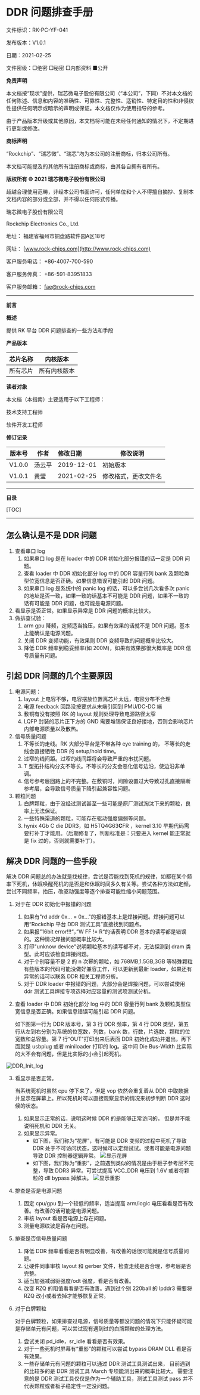 # DDR 问题排查手册

文件标识：RK-PC-YF-041

发布版本：V1.0.1

日期：2021-02-25

文件密级：□绝密   □秘密   □内部资料   ■公开

**免责声明**

本文档按“现状”提供，瑞芯微电子股份有限公司（“本公司”，下同）不对本文档的任何陈述、信息和内容的准确性、可靠性、完整性、适销性、特定目的性和非侵权性提供任何明示或暗示的声明或保证。本文档仅作为使用指导的参考。

由于产品版本升级或其他原因，本文档将可能在未经任何通知的情况下，不定期进行更新或修改。

**商标声明**

“Rockchip”、“瑞芯微”、“瑞芯”均为本公司的注册商标，归本公司所有。

本文档可能提及的其他所有注册商标或商标，由其各自拥有者所有。

**版权所有 © 2021 瑞芯微电子股份有限公司**

超越合理使用范畴，非经本公司书面许可，任何单位和个人不得擅自摘抄、复制本文档内容的部分或全部，并不得以任何形式传播。

瑞芯微电子股份有限公司

Rockchip Electronics Co., Ltd.

地址：     福建省福州市铜盘路软件园A区18号

网址：     [www.rock-chips.com](http://www.rock-chips.com)

客户服务电话： +86-4007-700-590

客户服务传真： +86-591-83951833

客户服务邮箱： [fae@rock-chips.com](mailto:fae@rock-chips.com)

---

**前言**

**概述**

提供 RK 平台 DDR 问题排查的一些方法和手段

**产品版本**

| **芯片名称** | **内核版本** |
| ------------ | ------------ |
| 所有芯片     | 所有内核版本 |

**读者对象**

本文档（本指南）主要适用于以下工程师：

技术支持工程师

软件开发工程师

**修订记录**

| **版本号** | **作者** | **修改日期** | **修改说明**         |
| ---------- | -------- | :----------- | -------------------- |
| V1.0.0     | 汤云平   | 2019-12-01   | 初始版本             |
| V1.0.1     | 黄莹     | 2021-02-25   | 修改格式，更改文件名 |

---

**目录**

[TOC]

---

## 怎么确认是不是 DDR 问题

1. 查看串口 log
   1. 如果串口 log 是在 loader 中的 DDR 初始化部分报错的话一定是 DDR 问题。
   2. 查看 loader 中 DDR 初始化部分 log 中的 DDR 容量行列 bank 及颗粒类型位宽信息是否正确。如果信息错误可能引起 DDR 问题。
   3. 如果串口 log 是系统中的 panic log 的话，可以多尝试几次看多次 panic 的地址是否一致，如果一致的话基本不可能是 DDR 问题，如果不一致的话有可能是 DDR 问题，也可能是电源问题。
2. 看显示是否正常。如果显示异常是 DDR 问题的概率比较大。
3. 做排查试验：
   1. arm gpu 降频，定频适当抬压，如果有效果的话就不是 DDR 问题。基本上能确认是电源问题。
   2. 关闭 DDR 变频功能，有效果则 DDR 变频导致的问题概率比较大。
   3. 降低 DDR 频率到稳妥频率(如 200M)，如果有效果那很大概率是 DDR 信号质量有问题。

## 引起 DDR 问题的几个主要原因

1. 电源问题：
   1. layout 上电容不够，电容摆放位置离芯片太远，电容分布不合理
   2. 电源 feedback 回路没按要求从末端引回到 PMU/DC-DC 端
   3. 敷铜有没有按照 RK 的 layout 规则处理导致电源路径太窄
   4. LQFP 封装的芯片正下方的 GND 需要堆锡保证良好接地，否则会影响芯片内部电源质量以及散热。
2. 信号质量问题
   1. 不等长的走线。RK 大部分平台是不带各种 eye training 的， 不等长的走线会直接牺牲 DDR 的 setup/hold time。
   2. 过窄的线间距。过窄的线间距将会导致严重的串扰问题。
   3. T 型拓扑结构分支不等长。不等长的分支会恶化信号边沿，使边沿非单调。
   4. 信号参考层回路上的不完整。在敷铜时，间隙设置过大导致过孔直接隔断参考层，会导致信号质量下降引起兼容性问题。
3. 颗粒问题
   1. 白牌颗粒，由于没经过测试甚至一些可能是原厂测试淘汰下来的颗粒，良率上无法保证。
   2. 一些特殊渠道的颗粒，可能存在驱动强度偏弱等问题。
   3. hynix 4Gb C die DDR3，如 H5TQ4G63**C**FR ，kernel 3.10 早期代码需要打补丁才能用。（后期修复了，判断标准是：只要进入 kernel 能正常就是 fix 过的，否则就需要补丁）。

## 解决 DDR 问题的一些手段

解决 DDR 问题总的办法就是找规律，尝试是否能找到死机的规律，如都在某个频率下死机，休眠唤醒死机的是否是和休眠时间多久有关等。尝试各种方法如定频，尝试不同频率，抬压，改驱动强度等逐个排查可能性缩小问题范围。

1. 对于在 DDR 初始化中报错的问题

   1. 如果有"rd addr 0x... = 0x..."的报错基本上是焊接问题。焊接问题可以用“Rockchip 平台 DDR 测试工具”直接找到问题点。
   2. 如果报”16bit error!!!“，”W FF != R“的话表明 DDR 基本的读写都是错误的。这种情况焊接问题概率比较大。
   3. 打印"unknow device"说明颗粒基本的读写都不对，无法探测到 dram 类型。此时应该检查焊接问题。
   4. 对于个别容量不是 2 的 n 次幂的颗粒，如 768MB,1.5GB,3GB 等特殊颗粒有些版本的代码可能没做好兼容工作，可以更新到最新 loader，如果还有异常的话可以联系 DDR 相关工程师分析。
   5. 对于 DDR loader 中报错的问题，大部分会是焊接问题，可以尝试使用 ddr 测试工具焊接专项选择对应容量的测试项测试分析。

2. 查看 loader 中 DDR 初始化部分 log 中的 DDR 容量行列 bank 及颗粒类型位宽信息是否正确。如果信息错误可能引起 DDR 问题。

   如下图第一行为 DDR 版本号，第 3 行 DDR 频率，第 4 行 DDR 类型，第五行从左到右分别为系统的位宽数，列数，bank 数，行数，片选数，颗粒的位宽数和总容量。第 7 行“OUT"打印出来后表面 DDR 初始化成功并退出，再下面就是 usbplug 或者 miniloader 打印的 log。这中间 Die Bus-Width 比实际的大不会有问题，但是比实际的小会引起死机。

![DDR_Init_log](Rockchip-Developer-Guide-DDR-Problem-Solution-CN\DDR_Init_log.jpg)

3. 看显示是否正常。

   当系统死机时虽然 cpu 停下来了，但是 vop 依然会重复着从 DDR 中取数据并显示在屏幕上。所以死机时可以直接观察显示的情况来初步判断 DDR 这时候的状态。
   1. 如果显示正常的话，说明这时候 DDR 的是能够正常访问的， 但是并不能说明死机和 DDR 无关。
   2. 如果显示异常。
      * 如下图，我们称为“花屏”，有可能是 DDR 变频的过程中死机了导致 DDR 处于不可访问状态，这时候可以定频试试。或者可能是电源问题导致 DDR 控制器逻辑异常。
        ![显示花屏](Rockchip-Developer-Guide-DDR-Problem-Solution-CN\Display-Abnormal.jpg)
      * 如下图，我们称为“重影”，之前遇到类似的情况是由于板子参考层不完整，导致 DDR3 异常。可尝试提高 VCC_DDR 电压到 1.6V 或者将颗粒的 dll bypass 掉解决。
        ![显示重影](Rockchip-Developer-Guide-DDR-Problem-Solution-CN\Dual-Display.jpg)

4. 排查是否是电源问题

   1. 固定 cpu/gpu 到一个较低的频率，适当提高 arm/logic 电压看看是否有改善。有改善的话可能是电源问题。
   2. 审核 layout 看是否电源上存在问题。
   3. 测量电源纹波是否存在问题。

5. 排查是否信号质量问题

   1. 降低 DDR 频率看看是否有明显改善，有改善的话很可能就是信号质量问题。
   2. 让硬件同事审核 layout 和 gerber 文件，检查走线是否合理，参考层是否完整。
   3. 适当加强减弱驱强度/odt 强度，看是否有改善。
   4. 改变 RZQ 的阻值看看是否有改善。遇到过个别 220ball 的 lpddr3 需要将 RZQ 改小或者去掉才能够恢复正常。

6. 对于白牌颗粒

   对于白牌颗粒，如果排查过电源，信号质量等都没问题的情况下只能怀疑可能是存储单元有问题，可以尝试现有遇到过的白牌颗粒的处理方法。
   1. 尝试关闭 pd_idle，sr_idle 看看是否有效果。
   2. 对于一些死机时屏幕有“重影”的颗粒可以尝试 bypass DRAM DLL 看是否有效果。
   3. 一些存储单元有问题的颗粒可以通过 DDR 测试工具测试出来， 目前遇到的比较多的是 DDR 测试工具 March 专项能测出来的概率比较大。
      需要注意的是 DDR 测试工具仅仅是作为一个辅助工具，测试工具测试 pass 并不代表颗粒或者板子稳定性一定没问题。
